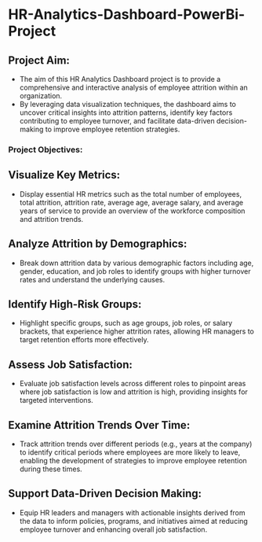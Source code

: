 # HR-Analytics-Dashboard-PowerBi-Project

## Project Aim:
- The aim of this HR Analytics Dashboard project is to provide a comprehensive and interactive analysis of employee attrition within an organization.
- By leveraging data visualization techniques, the dashboard aims to uncover critical insights into attrition patterns, identify key factors contributing to employee turnover, and facilitate data-driven decision-making to improve employee retention strategies.


### Project Objectives:
## Visualize Key Metrics:
- Display essential HR metrics such as the total number of employees, total attrition, attrition rate, average age, average salary, and average years of service to provide an overview of the workforce composition and attrition trends.

## Analyze Attrition by Demographics: 
- Break down attrition data by various demographic factors including age, gender, education, and job roles to identify groups with higher turnover rates and understand the underlying causes.

## Identify High-Risk Groups:
- Highlight specific groups, such as age groups, job roles, or salary brackets, that experience higher attrition rates, allowing HR managers to target retention efforts more effectively.

## Assess Job Satisfaction: 
- Evaluate job satisfaction levels across different roles to pinpoint areas where job satisfaction is low and attrition is high, providing insights for targeted interventions.

## Examine Attrition Trends Over Time: 
- Track attrition trends over different periods (e.g., years at the company) to identify critical periods where employees are more likely to leave, enabling the development of strategies to improve employee retention during these times.

## Support Data-Driven Decision Making: 
- Equip HR leaders and managers with actionable insights derived from the data to inform policies, programs, and initiatives aimed at reducing employee turnover and enhancing overall job satisfaction.
